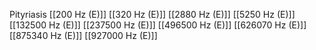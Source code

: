 Pityriasis
[[200 Hz (E)]]
[[320 Hz (E)]]
[[2880 Hz (E)]]
[[5250 Hz (E)]]
[[132500 Hz (E)]]
[[237500 Hz (E)]]
[[496500 Hz (E)]]
[[626070 Hz (E)]]
[[875340 Hz (E)]]
[[927000 Hz (E)]]